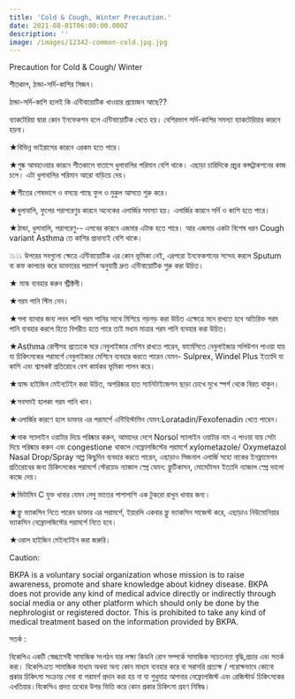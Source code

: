```yaml
---
title: 'Cold & Cough, Winter Precaution.'
date: 2021-08-01T06:00:00.000Z
description: ''
image: /images/12342-common-cold.jpg.jpg
---
```


Precaution for Cold & Cough/ Winter

শীতকাল, ঠান্ডা-সর্দি-কাশির সিজন।

ঠান্ডা-সর্দি-কাশি হলেই কি এন্টিবায়োটিক খাওয়ার প্রয়োজন আছে??

ব্যাকটেরিয়া দ্বারা কোন ইনফেকশন হলে এন্টিবায়োটিক খেতে হয়। বেশিরভাগ সর্দি-কাশির সমস্যা ব্যাকটেরিয়ার কারনে হয়না।

★বিভিন্ন ভাইরাসের কারনে এরকম হতে পারে।

★শুষ্ক আবহাওয়ার কারনে শীতকালে বাতাসে ধুলাবালির পরিমান বেশি থাকে। এছাড়া চারিদিকে প্রচুর কন্সট্রাকশনের কাজ চলে। এটা ধুলাবালির পরিমান আরো বাড়িয়ে দেয়।

★শীতের শেষভাগে ও বসন্তে গাছে ফুল ও মুকুল আসতে শুরু করে।

★ধুলাবালি, ফুলের পরাগরেণুর কারনে অনেকের এলার্জির সমস্যা হয়। এলার্জির কারনে সর্দি ও কাশি হতে পারে।

★ঠান্ডা, ধুলাবালি, পরাগরেণু-- এসবের কারনে এজমার এটাক হতে পারে। আর এজমার একটা বিশেষ ধরন Cough variant Asthma তে কাশির প্রাধান্যই বেশি থাকে।

💥💥 উপরের সবগুলো ক্ষেত্রে এন্টিবায়োটিক এর কোন ভূমিকা নেই, এরপরো ইনফেকশনের সন্দেহ করলে Sputum বা কফ কালচার করে ডাক্তারের পরামর্শ অনুযায়ী দ্রুত এন্টিবায়োটিক শুরু করা উচিত।

★ মাস্ক ব্যবহার করুন স্ট্রীক্টলী।

★গরম পানি স্টিম নেন।

★গলা ব্যাথার জন্য লবন পানি গরম পানির সাথে মিশিয়ে গড়গড় করা উচিত এক্ষেত্রে মনে রাখতে হবে অতিরিক্ত গরম পানি ব্যবহার করলে হিতে বিপরীত হতে পারে তাই মধ্যম মাত্রার গরম পানি ব্যবহার করা উচিত।

★Asthma রোগীসহ প্রত্যেকে ঘরে নেবুলাইজার মেশিন রাখতে পারেন, ফার্মেসিতে নেবুলাইজার সলিউশন পাওয়া যায় যা চিকিৎসকের পরামর্শে নেবুলাইজার মেশিনে ব্যবহার করতে পারেন যেমন- Sulprex, Windel Plus ইত্যাদি যা কাশি এবং শ্বাসকষ্ট প্রতিরোধে বেশ কার্যকর ভূমিকা পালন করে।

★হ্যান্ড হাইজিন মেইনটেইন করা উচিত, অপরিষ্কার হাত স্যানিটাইজেশন ছাড়া চোখে মুখে স্পর্শ থেকে বিরত থাকুন।

★সবসমই হালকা গরম পানি খান।

★এলার্জির কারণে হলে ডাক্তার এর পরামর্শে এন্টিহিস্টামিন যেমন:Loratadin/Fexofenadin খেতে পারেন।

★নাক স্যালাইন ওয়াটার দিয়ে পরিষ্কার করুন, আমাদের দেশে Norsol স্যালাইন ওয়াটার নাম এ পাওয়া যায় সেটা দিয়ে পরিষ্কার করুন এবং congestione থাকলে নেফ্রোলজিস্টের পরামর্শে xylometazole/ Oxymetazol Nasal Drop/Spray অল্প কিছুদিন ব্যবহার করতে পারেন, এছাড়াও সিজনাল এলার্জি সহো নাকের ইনফ্লামেশন প্রতিরোধের জন্য চিকিৎসকের পরামর্শে স্টেরয়েড ন্যাজাল স্প্রে যেমন: ফ্লুটিকাসন, মোমেটাসন ইত্যাদি ন্যাজাল স্প্রে ভালো কাজে দেয়।

★ভিটামিন C যুক্ত খাবার যেমন লেবু ভাতের পাশাপাশি এক টুকরো রাখুন খাবার জন্য।

★ফ্লু ভ্যাকসিন নিতে পারেন ডাক্তার এর পরামর্শে, ইয়ারলি একবার ফ্লু ভ্যাকসিন সাজেস্ট করে, এছাড়াও নিউমোনিয়ার ভ্যাকসিন নেফ্রোলজিস্টের পরামর্শে নিতে হবে।

★ওরাল হাইজিন মেইনটেইন করা জরুরি।

Caution:

BKPA is a voluntary social organization whose mission is to raise awareness, promote and share knowledge about kidney disease. BKPA does not provide any kind of medical advice directly or indirectly through social media or any other platform which should only be done by the nephrologist or registered doctor. This is prohibited to take any kind of medical treatment based on the information provided by BKPA.

সতর্ক :

বিকেপিএ একটি স্বেচ্ছাসেবী সামাজিক সংগঠন যার লক্ষ্য কিডনি রোগ সম্পর্কে সামাজিক সচেতনতা বৃদ্ধি,প্রচার এবং সতর্ক করা। বিকেপিএতে সামাজিক মাধ্যম অথবা অন্য কোন মাধ্যম ব্যবহার করে বা সরাসরি প্রত্যক্ষ / পরোক্ষভাবে কোনো প্রকার চিকিৎসা সংক্রান্ত সেবা বা পরামর্শ প্রদান করা হয় না যা শুধুমাত্র আপনার নেফ্রোলজিস্ট এবং রেজিস্টার্ড চিকিৎসকের এখতিয়ার।বিকেপিএ প্রদত্ত তথ্যের উপর ভিত্তি করে কোন প্রকার চিকিৎসা গ্রহণ নিষিদ্ধ।
